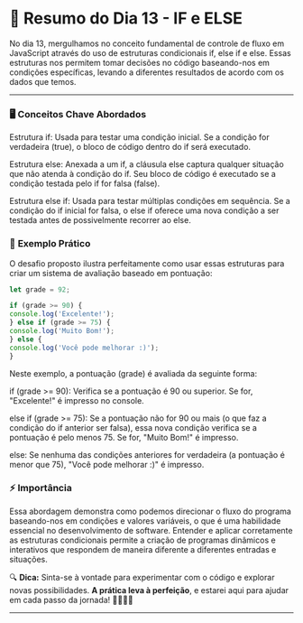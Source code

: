 # 📅 Resumo do Dia 13 - IF e ELSE

No dia 13, mergulhamos no conceito fundamental de controle de fluxo em JavaScript através do uso de estruturas condicionais if, else if e else. Essas estruturas nos permitem tomar decisões no código baseando-nos em condições específicas, levando a diferentes resultados de acordo com os dados que temos.

---

### 🖥️ **Conceitos Chave Abordados**

Estrutura if: Usada para testar uma condição inicial. Se a condição for verdadeira (true), o bloco de código dentro do if será executado.

Estrutura else: Anexada a um if, a cláusula else captura qualquer situação que não atenda à condição do if. Seu bloco de código é executado se a condição testada pelo if for falsa (false).

Estrutura else if: Usada para testar múltiplas condições em sequência. Se a condição do if inicial for falsa, o else if oferece uma nova condição a ser testada antes de possivelmente recorrer ao else.

### 📂 **Exemplo Prático**
O desafio proposto ilustra perfeitamente como usar essas estruturas para criar um sistema de avaliação baseado em pontuação:

```javascript
let grade = 92;

if (grade >= 90) {
console.log('Excelente!');
} else if (grade >= 75) {
console.log('Muito Bom!');
} else {
console.log('Você pode melhorar :)');
}
```

Neste exemplo, a pontuação (grade) é avaliada da seguinte forma:

if (grade >= 90): Verifica se a pontuação é 90 ou superior. Se for, "Excelente!" é impresso no console.

else if (grade >= 75): Se a pontuação não for 90 ou mais (o que faz a condição do if anterior ser falsa), essa nova condição verifica se a pontuação é pelo menos 75. Se for, "Muito Bom!" é impresso.

else: Se nenhuma das condições anteriores for verdadeira (a pontuação é menor que 75), "Você pode melhorar :)" é impresso.

### ⚡ **Importância**

Essa abordagem demonstra como podemos direcionar o fluxo do programa baseando-nos em condições e valores variáveis, o que é uma habilidade essencial no desenvolvimento de software. Entender e aplicar corretamente as estruturas condicionais permite a criação de programas dinâmicos e interativos que respondem de maneira diferente a diferentes entradas e situações.

🔍 **Dica:** Sinta-se à vontade para experimentar com o código e explorar novas possibilidades. **A prática leva à perfeição**, e estarei aqui para ajudar em cada passo da jornada! 👨‍💻👩‍💻

---
